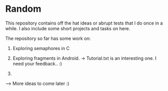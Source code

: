 Random
======


This repository contains off the hat ideas or abrupt tests that I do once in a while. 
I also include some short projects and tasks on here.

The repository so far has some work on:

1. Exploring semaphores in C
2. Exploring fragments in Android.
   -> Tutorial.txt is an interesting one. I need your feedback.. :)

3.




--> More ideas to come later :)
